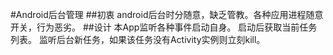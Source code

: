 #Android后台管理
##初衷
android后台时分随意，缺乏管教。各种应用进程随意开关，行为恶劣。
##设计
本App监听各种事件启动自身。
启动后获取当前任务列表。
监听后台新任务，如果该任务没有Activity实例则立刻kill。